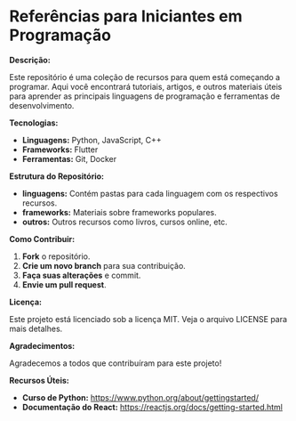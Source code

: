# Referências para Iniciantes em Programação

**Descrição:**

Este repositório é uma coleção de recursos para quem está começando a programar. Aqui você encontrará tutoriais, artigos, e outros materiais úteis para aprender as principais linguagens de programação e ferramentas de desenvolvimento.

**Tecnologias:**

* **Linguagens:** Python, JavaScript, C++
* **Frameworks:** Flutter
* **Ferramentas:** Git, Docker

**Estrutura do Repositório:**

* **linguagens:** Contém pastas para cada linguagem com os respectivos recursos.
* **frameworks:** Materiais sobre frameworks populares.
* **outros:** Outros recursos como livros, cursos online, etc.

**Como Contribuir:**

1. **Fork** o repositório.
2. **Crie um novo branch** para sua contribuição.
3. **Faça suas alterações** e commit.
4. **Envie um pull request**.

**Licença:**

Este projeto está licenciado sob a licença MIT. Veja o arquivo LICENSE para mais detalhes.   


**Agradecimentos:**

Agradecemos a todos que contribuíram para este projeto!

**Recursos Úteis:**

* **Curso de Python:** https://www.python.org/about/gettingstarted/
* **Documentação do React:** https://reactjs.org/docs/getting-started.html
